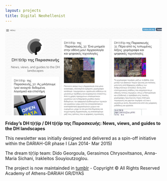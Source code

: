 ```yaml
---
layout: projects
title: Digital Neohellenist
---
```

<img src="../images/dhtrip.png" width="600"/>

**Friday’s DH t(r)ip / DH t(r)ip της Παρασκευής: News, views, and guides to the DH landscapes**

This newsletter was initially designed and delivered as a spin-off initiative within the DARIAH-GR phase I (Jan 2014- Mar 2015)

The dream t(r)ip team: Dido Georgoula, Gerasimos Chrysovitsanos, Anna-Maria Sichani, Irakleitos Souyioutzoglou.

The project is now maintainded in <a href="http://dh-trip.tumblr.com"> tumblr</a>  -  Copyright © All Rights Reserved Academy of Athens-DARIAH GR/DYAS 
